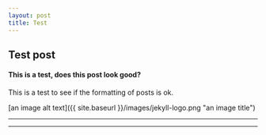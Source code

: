 ```yaml
---
layout: post
title: Test
---
```


## Test post ##

#### This is a test, does this post look good?

This is a test to see if the formatting of posts is ok.

[an image alt text]({{ site.baseurl }}/images/jekyll-logo.png "an image title")


----
****
